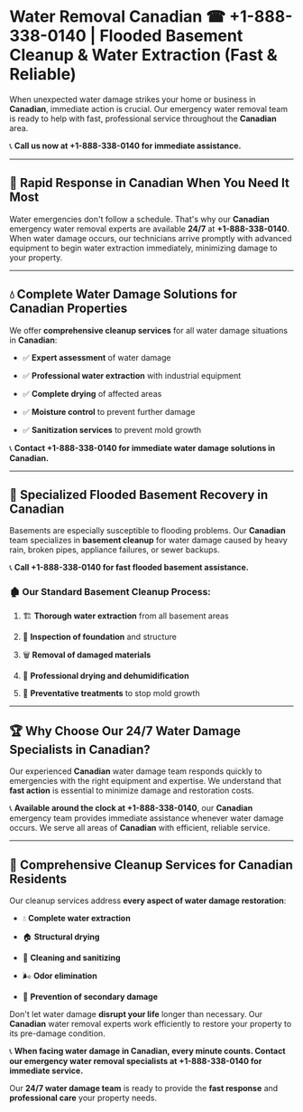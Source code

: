 # Water Removal Canadian ☎ +1-888-338-0140 | Flooded Basement Cleanup & Water Extraction (Fast & Reliable)

When unexpected water damage strikes your home or business in **Canadian**, immediate action is crucial. Our emergency water removal team is ready to help with fast, professional service throughout the **Canadian** area. 

📞 **Call us now at +1-888-338-0140 for immediate assistance.**
---
## 🚀 Rapid Response in Canadian When You Need It Most
Water emergencies don't follow a schedule. That's why our **Canadian** emergency water removal experts are available **24/7** at **+1-888-338-0140**. When water damage occurs, our technicians arrive promptly with advanced equipment to begin water extraction immediately, minimizing damage to your property.
---
## 💧 Complete Water Damage Solutions for Canadian Properties
We offer **comprehensive cleanup services** for all water damage situations in **Canadian**:
- ✅ **Expert assessment** of water damage  
- ✅ **Professional water extraction** with industrial equipment  
- ✅ **Complete drying** of affected areas  
- ✅ **Moisture control** to prevent further damage  
- ✅ **Sanitization services** to prevent mold growth  
📞 **Contact +1-888-338-0140 for immediate water damage solutions in Canadian.**
---
## 🌊 Specialized Flooded Basement Recovery in Canadian
Basements are especially susceptible to flooding problems. Our **Canadian** team specializes in **basement cleanup** for water damage caused by heavy rain, broken pipes, appliance failures, or sewer backups. 
📞 **Call +1-888-338-0140 for fast flooded basement assistance.**
### 🏚️ Our Standard Basement Cleanup Process:
1. 🏗️ **Thorough water extraction** from all basement areas  
2. 🔎 **Inspection of foundation** and structure  
3. 🗑️ **Removal of damaged materials**  
4. 💨 **Professional drying and dehumidification**  
5. 🚫 **Preventative treatments** to stop mold growth  
---
## 🏆 Why Choose Our 24/7 Water Damage Specialists in Canadian?
Our experienced **Canadian** water damage team responds quickly to emergencies with the right equipment and expertise. We understand that **fast action** is essential to minimize damage and restoration costs.
📞 **Available around the clock at +1-888-338-0140**, our **Canadian** emergency team provides immediate assistance whenever water damage occurs. We serve all areas of **Canadian** with efficient, reliable service.
---
## 🧹 Comprehensive Cleanup Services for Canadian Residents
Our cleanup services address **every aspect of water damage restoration**:
- 💧 **Complete water extraction**  
- 🏠 **Structural drying**  
- 🧼 **Cleaning and sanitizing**  
- 🌬️ **Odor elimination**  
- 🚫 **Prevention of secondary damage**  
Don't let water damage **disrupt your life** longer than necessary. Our **Canadian** water removal experts work efficiently to restore your property to its pre-damage condition.
📞 **When facing water damage in Canadian, every minute counts. Contact our emergency water removal specialists at +1-888-338-0140 for immediate service.**
Our **24/7 water damage team** is ready to provide the **fast response** and **professional care** your property needs.
